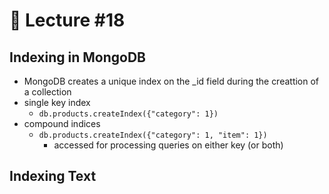 📕 Lecture #18
===

## Indexing in MongoDB
- MongoDB creates a unique index on the \_id field during the creattion of a collection
- single key index
	- `db.products.createIndex({"category": 1})`
- compound indices
	- `db.products.createIndex({"category": 1, "item": 1})`
		- accessed for processing queries on either key (or both)

## Indexing Text
